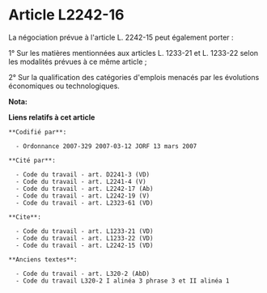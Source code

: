 # Article L2242-16

La négociation prévue à l'article L. 2242-15 peut également porter :

1° Sur les matières mentionnées aux articles L. 1233-21 et L. 1233-22 selon les modalités prévues à ce même article ;

2° Sur la qualification des catégories d'emplois menacés par les évolutions économiques ou technologiques.

**Nota:**



**Liens relatifs à cet article**

	**Codifié par**:

	  - Ordonnance 2007-329 2007-03-12 JORF 13 mars 2007

	**Cité par**:

	  - Code du travail - art. D2241-3 (VD)
	  - Code du travail - art. L2241-4 (V)
	  - Code du travail - art. L2242-17 (Ab)
	  - Code du travail - art. L2242-19 (V)
	  - Code du travail - art. L2323-61 (VD)

	**Cite**:

	  - Code du travail - art. L1233-21 (VD)
	  - Code du travail - art. L1233-22 (VD)
	  - Code du travail - art. L2242-15 (VD)

	**Anciens textes**:

	  - Code du travail - art. L320-2 (AbD)
	  - Code du travail L320-2 I alinéa 3 phrase 3 et II alinéa 1
